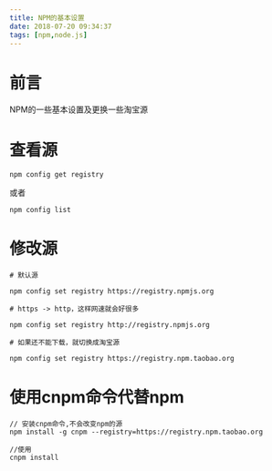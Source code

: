 ```yaml
---
title: NPM的基本设置
date: 2018-07-20 09:34:37
tags: [npm,node.js]
---
```

# 前言
NPM的一些基本设置及更换一些淘宝源
# 查看源

```
npm config get registry

```

或者

```
npm config list
```

# 修改源
```
# 默认源

npm config set registry https://registry.npmjs.org

# https -> http，这样网速就会好很多

npm config set registry http://registry.npmjs.org

# 如果还不能下载，就切换成淘宝源

npm config set registry https://registry.npm.taobao.org

```

# 使用cnpm命令代替npm

```
// 安装cnpm命令,不会改变npm的源
npm install -g cnpm --registry=https://registry.npm.taobao.org

//使用
cnpm install
```

